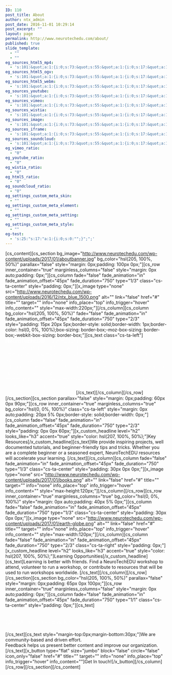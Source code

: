 ```yaml
---
ID: 110
post_title: About
author: ntx_admin
post_date: 2016-11-01 10:29:14
post_excerpt: ""
layout: page
permalink: http://www.neurotechedu.com/about/
published: true
slide_template:
  - ""
  - ""
eg_sources_html5_mp4:
  - 's:101:&quot;a:1:{i:0;s:73:&quot;s:55:&quot;a:1:{i:0;s:17:&quot;a:1:{i:0;s:0:&quot;&quot;;}&quot;;}&quot;;&quot;;}&quot;;'
eg_sources_html5_ogv:
  - 's:101:&quot;a:1:{i:0;s:73:&quot;s:55:&quot;a:1:{i:0;s:17:&quot;a:1:{i:0;s:0:&quot;&quot;;}&quot;;}&quot;;&quot;;}&quot;;'
eg_sources_html5_webm:
  - 's:101:&quot;a:1:{i:0;s:73:&quot;s:55:&quot;a:1:{i:0;s:17:&quot;a:1:{i:0;s:0:&quot;&quot;;}&quot;;}&quot;;&quot;;}&quot;;'
eg_sources_youtube:
  - 's:101:&quot;a:1:{i:0;s:73:&quot;s:55:&quot;a:1:{i:0;s:17:&quot;a:1:{i:0;s:0:&quot;&quot;;}&quot;;}&quot;;&quot;;}&quot;;'
eg_sources_vimeo:
  - 's:101:&quot;a:1:{i:0;s:73:&quot;s:55:&quot;a:1:{i:0;s:17:&quot;a:1:{i:0;s:0:&quot;&quot;;}&quot;;}&quot;;&quot;;}&quot;;'
eg_sources_wistia:
  - 's:101:&quot;a:1:{i:0;s:73:&quot;s:55:&quot;a:1:{i:0;s:17:&quot;a:1:{i:0;s:0:&quot;&quot;;}&quot;;}&quot;;&quot;;}&quot;;'
eg_sources_image:
  - 's:101:&quot;a:1:{i:0;s:73:&quot;s:55:&quot;a:1:{i:0;s:17:&quot;a:1:{i:0;s:0:&quot;&quot;;}&quot;;}&quot;;&quot;;}&quot;;'
eg_sources_iframe:
  - 's:101:&quot;a:1:{i:0;s:73:&quot;s:55:&quot;a:1:{i:0;s:17:&quot;a:1:{i:0;s:0:&quot;&quot;;}&quot;;}&quot;;&quot;;}&quot;;'
eg_sources_soundcloud:
  - 's:101:&quot;a:1:{i:0;s:73:&quot;s:55:&quot;a:1:{i:0;s:17:&quot;a:1:{i:0;s:0:&quot;&quot;;}&quot;;}&quot;;&quot;;}&quot;;'
eg_vimeo_ratio:
  - "0"
eg_youtube_ratio:
  - "0"
eg_wistia_ratio:
  - "0"
eg_html5_ratio:
  - "0"
eg_soundcloud_ratio:
  - "0"
eg_settings_custom_meta_skin:
  - ""
eg_settings_custom_meta_element:
  - ""
eg_settings_custom_meta_setting:
  - ""
eg_settings_custom_meta_style:
  - ""
eg-test:
  - 's:25:"s:17:"a:1:{i:0;s:0:"";}";";'
---
```

[cs_content][cs_section bg_image="http://www.neurotechedu.com/wp-content/uploads/2017/01/aboutbanner.jpg" bg_color="hsl(205, 100%, 50%)" parallax="false" style="margin: 0px;padding: 100px 0px;"][cs_row inner_container="true" marginless_columns="false" style="margin: 0px auto;padding: 0px;"][cs_column fade="false" fade_animation="in" fade_animation_offset="45px" fade_duration="750" type="1/3" class="cs-ta-center" style="padding: 0px;"][x_image type="none" src="http://www.neurotechedu.com/wp-content/uploads/2016/12/ntx_blue_1500.png" alt="" link="false" href="#" title="" target="" info="none" info_place="top" info_trigger="hover" info_content="" style="max-width:220px;"][/cs_column][cs_column bg_color="hsl(205, 100%, 50%)" fade="false" fade_animation="in" fade_animation_offset="45px" fade_duration="750" type="2/3" style="padding: 15px 20px 5px;border-style: solid;border-width: 1px;border-color: hsl(0, 0%, 100%);box-sizing: border-box;-moz-box-sizing: border-box;-webkit-box-sizing: border-box;"][cs_text class="cs-ta-left"]<span style="color:white;font-size: 1.2em; font-weight: 100;"> <strong>NeuroTechEDU</strong> is the education initiative of NeuroTechX. NeuroTechX is an international network of hackers, enthusiasts, researchers and experts who together to drive innovation and foster collaboration at local and international scales. The core mission of NeuroTechEDU is to provide key resources and learning opportunities that are accessible to everyone in the NeuroTechX community. We believe that neurotechnology is key to better understanding and to improving who we are, and that everyone should be able to participate. </span>[/cs_text][/cs_column][/cs_row][/cs_section][cs_section parallax="false" style="margin: 0px;padding: 60px 0px 90px;"][cs_row inner_container="true" marginless_columns="true" bg_color="hsl(0, 0%, 100%)" class="cs-ta-left" style="margin: 0px auto;padding: 20px 5% 0px;border-style: solid;border-width: 0px;"][cs_column fade="false" fade_animation="in" fade_animation_offset="45px" fade_duration="750" type="2/3" style="padding: 0px 0px 60px;"][x_custom_headline level="h2" looks_like="h3" accent="true" style="color: hsl(207, 100%, 50%);"]Key Resources[/x_custom_headline][cs_text]We provide inspiring projects, well documented tutorials, and beginner-friendly tips and tricks. Whether you are a complete beginner or a seasoned expert, NeuroTechEDU  resources will accelerate your learning. [/cs_text][/cs_column][cs_column fade="false" fade_animation="in" fade_animation_offset="45px" fade_duration="750" type="1/3" class="cs-ta-center" style="padding: 30px 0px 0px;"][x_image type="none" src="http://www.neurotechedu.com/wp-content/uploads/2017/01/books.png" alt="" link="false" href="#" title="" target="" info="none" info_place="top" info_trigger="hover" info_content="" style="max-height:120px;"][/cs_column][/cs_row][cs_row inner_container="true" marginless_columns="true" bg_color="hsl(0, 0%, 100%)" style="margin: 0px auto;padding: 40px 5% 0px;"][cs_column fade="false" fade_animation="in" fade_animation_offset="45px" fade_duration="750" type="1/3" class="cs-ta-center" style="padding: 30px 0px 0px;"][x_image type="none" src="http://www.neurotechedu.com/wp-content/uploads/2017/01/earth-globe.png" alt="" link="false" href="#" title="" target="" info="none" info_place="top" info_trigger="hover" info_content="" style="max-width:120px;"][/cs_column][cs_column fade="false" fade_animation="in" fade_animation_offset="45px" fade_duration="750" type="2/3" class="cs-ta-right" style="padding: 0px;"][x_custom_headline level="h2" looks_like="h3" accent="true" style="color: hsl(207, 100%, 50%);"]Learning Opportunities[/x_custom_headline][cs_text]Learning is better with friends. Find a NeuroTechEDU workshop to attend, volunteer to run a workshop, or contribute to resources that will be used to run workshops worldwide. [/cs_text][/cs_column][/cs_row][/cs_section][cs_section bg_color="hsl(205, 100%, 50%)" parallax="false" style="margin: 0px;padding: 65px 0px 100px;"][cs_row inner_container="true" marginless_columns="false" style="margin: 0px auto;padding: 0px;"][cs_column fade="false" fade_animation="in" fade_animation_offset="45px" fade_duration="750" type="1/1" class="cs-ta-center" style="padding: 0px;"][cs_text]<h2><span style="font-family:'Open Sans'; font-weight:100;color:white;">Questions/Feedback?</span></h2>[/cs_text][cs_text style="margin-top:0px;margin-bottom:30px;"]We are community-based and driven effort.<br>Feedback helps us present better content and improve our organization.[/cs_text][x_button type="flat" size="jumbo" block="false" circle="false" icon_only="false" href="#" title="" target="" info="none" info_place="top" info_trigger="hover" info_content=""]Get In touch![/x_button][/cs_column][/cs_row][/cs_section][/cs_content]